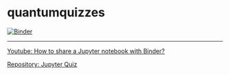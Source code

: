 # quantumquizzes


[![Binder](https://mybinder.org/badge_logo.svg)](https://hub.gke2.mybinder.org/user/qwchagas-quantumquizzes-to9f8gsr/doc/tree/quiz_tests.ipynb)

---
[Youtube: How to share a Jupyter notebook with Binder?](https://www.youtube.com/watch?v=owSGVOov9pQ)

[Repository: Jupyter Quiz](https://github.com/jmshea/jupyterquiz)

